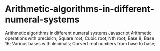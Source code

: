 # Arithmetic-algorithms-in-different-numeral-systems
Arithmetic algorithms in different numeral systems
Javascript
Arithmetic operations with precision;
Square root;
Cubic root;
Nth root;
Base 8;
Base 16;
Various bases with decimals;
Convert real numbers from base to base;

